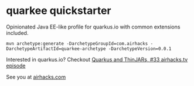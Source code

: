 # quarkee quickstarter

Opinionated Java EE-like profile for quarkus.io with common extensions included.

```
mvn archetype:generate -DarchetypeGroupId=com.airhacks -DarchetypeArtifactId=quarkee-archetype -DarchetypeVersion=0.0.1
```

Interested in quarkus.io? Checkout [Quarkus and ThinJARs, #33 airhacks.tv episode](http://airhacks.fm/#episode_33) 

See you at [airhacks.com](http://airhacks.com)
